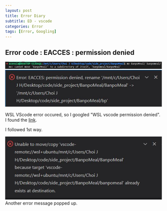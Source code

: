 ```yaml
---
layout: post
title: Error Diary
subtitle: ED - vscode
categories: Error
tags: [Error, Googling]
---
```


## Error code : EACCES : permission denied

![img](./src/1121_1.JPG)
![img](./src/1121_2.JPG)

WSL VScode error occured, so I googled "WSL vscode permission denied". I found the [link](https://velog.io/@gidskql6671/VSCode-WSL%ED%99%98%EA%B2%BD%EC%97%90%EC%84%9C-%EB%94%94%EB%A0%89%ED%86%A0%EB%A6%AC-%EB%B3%80%EA%B2%BD%EC%8B%9CPermission-denied-%ED%95%B4%EA%B2%B0).  

I followed 1st way.

![img](./src/1121_3.JPG)
Another error message popped up.


